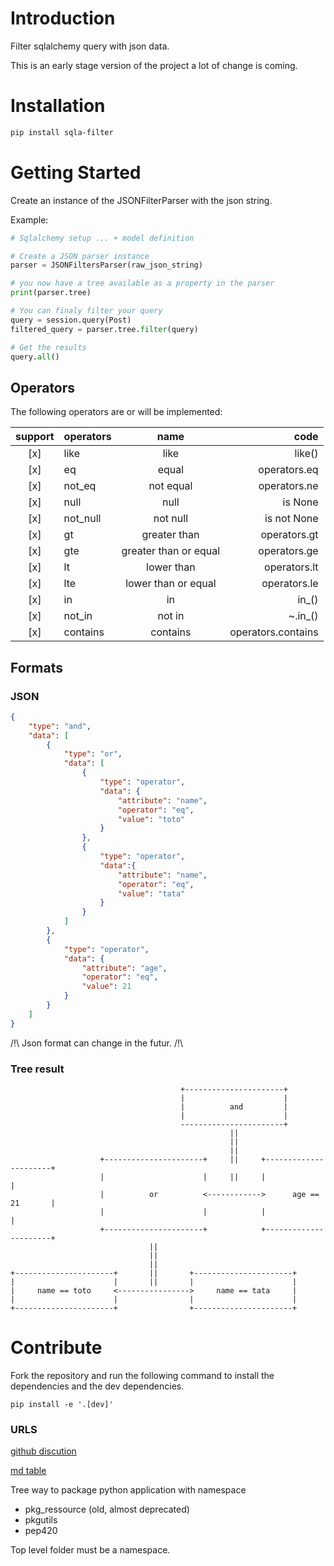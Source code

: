 # Introduction 

Filter sqlalchemy query with json data.

This is an early stage version of the project a lot of change is coming.

# Installation

```bash
pip install sqla-filter
```

# Getting Started

Create an instance of the JSONFilterParser with the json string.

Example:
```python
# Sqlalchemy setup ... + model definition

# Create a JSON parser instance
parser = JSONFiltersParser(raw_json_string)

# you now have a tree available as a property in the parser
print(parser.tree)

# You can finaly filter your query
query = session.query(Post)
filtered_query = parser.tree.filter(query)

# Get the results
query.all()
```

## Operators

The following operators are or will be implemented:

| support | operators |          name         |        code        |
|:-------:|:----------|:---------------------:|-------------------:|
|   [x]   | like      | like                  | like()             |
|   [x]   | eq        | equal                 | operators.eq       |
|   [x]   | not_eq    | not equal             | operators.ne       |
|   [x]   | null      | null                  | is None            |
|   [x]   | not_null  | not null              | is not None        |
|   [x]   | gt        | greater than          | operators.gt       |
|   [x]   | gte       | greater than or equal | operators.ge       |
|   [x]   | lt        | lower than            | operators.lt       |
|   [x]   | lte       | lower than or equal   | operators.le       |
|   [x]   | in        | in                    | in_()              |
|   [x]   | not_in    | not in                | ~.in_()            |
|   [x]   | contains  | contains              | operators.contains |

## Formats

### JSON

```json
{
    "type": "and",
    "data": [
        {
            "type": "or",
            "data": [
                {
                    "type": "operator",
                    "data": {
                        "attribute": "name",
                        "operator": "eq",
                        "value": "toto"
                    }
                },
                {
                    "type": "operator",
                    "data":{
                        "attribute": "name",
                        "operator": "eq",
                        "value": "tata"
                    }
                }
            ]
        },
        {
            "type": "operator",
            "data": {
                "attribute": "age",
                "operator": "eq",
                "value": 21
            }
        }
    ]
}
```

/!\ Json format can change in the futur. /!\

### Tree result

```
                                      +----------------------+
                                      |                      |
                                      |          and         |
                                      |                      |
                                      -----------------------+
                                                 ||
                                                 ||
                                                 ||
                    +----------------------+     ||     +----------------------+
                    |                      |     ||     |                      |
                    |          or          <------------>      age == 21       |
                    |                      |            |                      |
                    +----------------------+            +----------------------+
                               ||
                               ||
                               ||
+----------------------+       ||       +----------------------+
|                      |       ||       |                      |
|     name == toto     <---------------->     name == tata     |
|                      |                |                      |
+----------------------+                +----------------------+
```

# Contribute

Fork the repository and run the following command to install the dependencies and the dev dependencies.

`pip install -e '.[dev]'`


### URLS
[github discution](https://github.com/pypa/pip/issues/3)

[md table](https://github.com/pypa/sample-namespace-packages/blob/master/table.md)

Tree way to package python application with namespace
 - pkg_ressource (old, almost deprecated)
 - pkgutils
 - pep420

Top level folder must be a namespace.